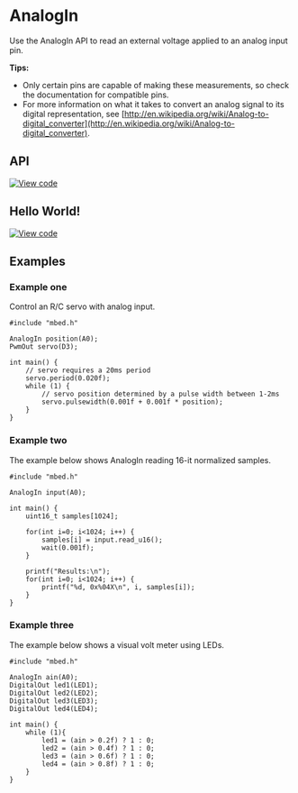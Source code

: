 # AnalogIn

Use the AnalogIn API to read an external voltage applied to an analog input pin. 

**Tips:**

* Only certain pins are capable of making these measurements, so check the documentation for compatible pins. 
* For more information on what it takes to convert an analog signal to its digital representation, see [http://en.wikipedia.org/wiki/Analog-to-digital_converter](http://en.wikipedia.org/wiki/Analog-to-digital_converter).   

## API

[![View code](https://www.mbed.com/embed/?type=library)](https://docs.mbed.com/docs/mbed-os-api/en/mbed-os-5.3/api/AnalogIn_8h_source.html) 

## Hello World!

[![View code](https://www.mbed.com/embed/?url=https://developer.mbed.org/teams/mbed/code/AnalogIn-HelloWorld/)](https://developer.mbed.org/teams/mbed/code/AnalogIn-HelloWorld/file/tip/main.cpp) 


## Examples

### Example one

Control an R/C servo with analog input.

```
#include "mbed.h"

AnalogIn position(A0);
PwmOut servo(D3);

int main() {
    // servo requires a 20ms period    
    servo.period(0.020f);
    while (1) {
        // servo position determined by a pulse width between 1-2ms
        servo.pulsewidth(0.001f + 0.001f * position);
    }
}
```   
### Example two

The example below shows AnalogIn reading 16-it normalized samples.

```
#include "mbed.h"

AnalogIn input(A0);

int main() {
    uint16_t samples[1024];

    for(int i=0; i<1024; i++) {
        samples[i] = input.read_u16();
        wait(0.001f);
    }

    printf("Results:\n");
    for(int i=0; i<1024; i++) {
        printf("%d, 0x%04X\n", i, samples[i]);
    }
}   
```   

### Example three

The example below shows a visual volt meter using LEDs.

```
#include "mbed.h"

AnalogIn ain(A0);
DigitalOut led1(LED1);
DigitalOut led2(LED2);
DigitalOut led3(LED3);
DigitalOut led4(LED4);

int main() {
    while (1){
        led1 = (ain > 0.2f) ? 1 : 0;
        led2 = (ain > 0.4f) ? 1 : 0;
        led3 = (ain > 0.6f) ? 1 : 0;
        led4 = (ain > 0.8f) ? 1 : 0;
    }
}
```
